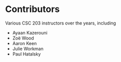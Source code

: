 # Contributors

Various CSC 203 instructors over the years, including

- Ayaan Kazerouni
- Zoë Wood
- Aaron Keen
- Julie Workman
- Paul Hatalsky
